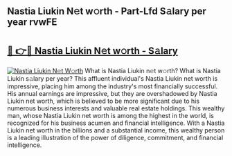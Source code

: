 ## Nastia Liukin N𝚎t w𝚘rth - Part-Lfd S𝚊lary per year rvwFE

# <h2><a href="http://gc3d3h9.nevu.top/?p=Nastia+Liukin">🔗 👉🔴 Nastia Liukin N𝚎t w𝚘rth - S𝚊lary</a></h2>

[![Nastia Liukin N𝚎t W𝚘rth](https://i.imgur.com/Oavwk0R.jpeg)](http://gc3d3h9.nevu.top/?p=Nastia+Liukin)
What is Nastia Liukin n𝚎t w𝚘rth? What is Nastia Liukin s𝚊lary per year?
This affluent individual's Nastia Liukin net worth is impressive, placing him among the industry's most financially successful. His annual earnings are impressive, but they are overshadowed by Nastia Liukin net worth, which is believed to be more significant due to his numerous business interests and valuable real estate holdings. This wealthy man, whose Nastia Liukin net worth is among the highest in the world, is recognized for his business acumen and financial intelligence. With a Nastia Liukin net worth in the billions and a substantial income, this wealthy person is a leading illustration of the power of diligence, commitment, and financial intelligence.
